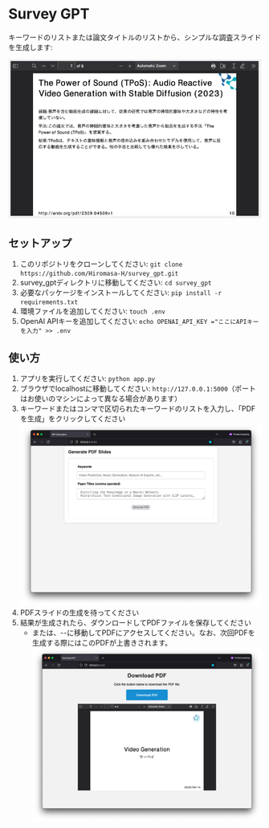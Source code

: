 # Survey GPT

キーワードのリストまたは論文タイトルのリストから、シンプルな調査スライドを生成します:

![](img3.png)

## セットアップ
1. このリポジトリをクローンしてください: `git clone https://github.com/Hiromasa-H/survey_gpt.git`
2. survey_gptディレクトリに移動してください: `cd survey_gpt`
3. 必要なパッケージをインストールしてください: `pip install -r requirements.txt`
4. 環境ファイルを追加してください: `touch .env`
5. OpenAI APIキーを追加してください: `echo OPENAI_API_KEY ="ここにAPIキーを入力" >> .env`

## 使い方
1. アプリを実行してください: `python app.py`
2. ブラウザでlocalhostに移動してください: `http://127.0.0.1:5000`（ポートはお使いのマシンによって異なる場合があります）
3. キーワードまたはコンマで区切られたキーワードのリストを入力し、「PDFを生成」をクリックしてください
![](img1.png)
1. PDFスライドの生成を待ってください
2. 結果が生成されたら、ダウンロードしてPDFファイルを保存してください
   - または、--に移動してPDFにアクセスしてください。なお、次回PDFを生成する際にはこのPDFが上書きされます。
   ![](img2.png)
